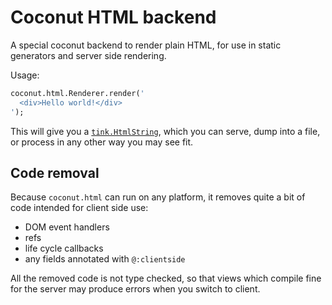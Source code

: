 # Coconut HTML backend

A special coconut backend to render plain HTML, for use in static generators and server side rendering.

Usage:

```haxe
coconut.html.Renderer.render('
  <div>Hello world!</div>
');
```

This will give you a [`tink.HtmlString`](https://github.com/haxetink/tink_htmlstring#tinkerbell-html-string), which you can serve, dump into a file, or process in any other way you may see fit.

## Code removal

Because `coconut.html` can run on any platform, it removes quite a bit of code intended for client side use:

- DOM event handlers
- refs
- life cycle callbacks
- any fields annotated with `@:clientside`

All the removed code is not type checked, so that views which compile fine for the server may produce errors when you switch to client.
